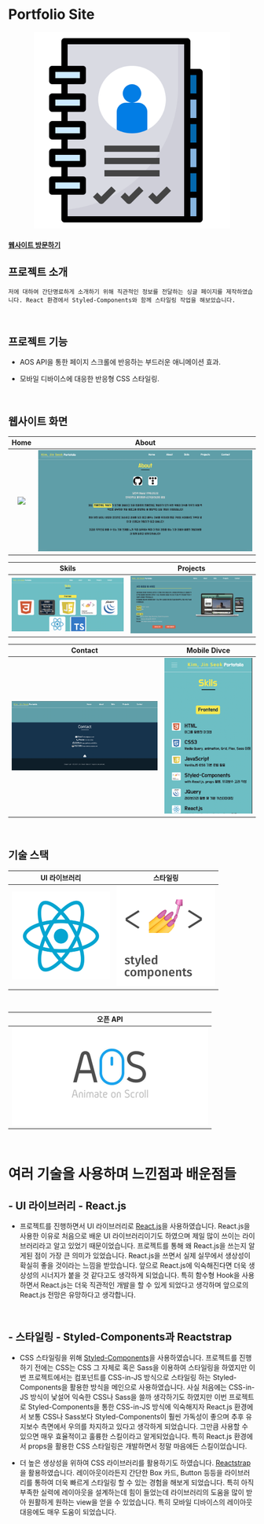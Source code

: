 # Portfolio Site

<p align="center">
  <img src="images/portfolio.png" width="400px">
</p>

#### [웹사이트 방문하기](https://k0502s.github.io/Kim-Jin-Seok-Portfolio)

## 프로젝트 소개

    저에 대하여 간단명료하게 소개하기 위해 직관적인 정보를 전달하는 싱글 페이지를 제작하였습니다. React 환경에서 Styled-Components와 함께 스타일링 작업을 해보았습니다.

<br>

## 프로젝트 기능

* AOS API을 통한 페이지 스크롤에 반응하는 부드러운 애니메이션 효과.

* 모바일 디바이스에 대응한 반응형 CSS 스타일링.

<br>

## 웹사이트 화면

|             Home           |           About           |
| :-------------------------: | :---------------------------: |
| <img src="images/home.png"> | <img src="images/about.png"> |

|            Skils            |            Projects          |
| :---------------------------: | :--------------------------: |
| <img src="images/skils.png"> | <img src="images/projects.png"> |

|             Contact             |          Mobile Divce         |
| :---------------------------: |  :---------------------------: |
| <img src="images/contact.png"> | <img src="images/mobile.png"> |



<br>

## 기술 스택

|               UI 라이브러리                |                      스타일링                      |
| :----------------------------------------: | :-----------------------------------------------: | 
| <img src="images/React.png" width="200px"> | <img src="images/SC.png" width="200px"> |

<br>

|                오픈 API                  |
|:----------------------------------------------------: |
| <img src="images/aos.png" height="200px"> |

<br>

# 여러 기술을 사용하며 느낀점과 배운점들


## - UI 라이브러리 - React.js

 * 프로젝트를 진행하면서 UI 라이브러리로 [React.js](https://github.com/facebook/react)을 사용하였습니다. React.js을 사용한 이유로 처음으로 배운 UI 라이브러리이기도 하였으며 제일 많이 쓰이는 라이브러리라고 알고 있었기 때문이었습니다. 프로젝트를 통해 왜 React.js을 쓰는지 알게된 점이 가장 큰 의미가 있었습니다. React.js을 쓰면서 실제 실무에서 생상성이 확실히 좋을 것이라는 느낌을 받았습니다. 앞으로 React.js에 익숙해진다면 더욱 생상성의 시너지가 붙을 것 같다고도 생각하게 되었습니다. 특히 함수형 Hook을 사용하면서 React.js는 더욱 직관적인 개발을 할 수 있게 되었다고 생각하며 앞으로의 React.js 전망은 유망하다고 생각합니다.


<br>

## - 스타일링 - Styled-Components과 Reactstrap

* CSS 스타일링을 위해 [Styled-Components](https://github.com/styled-components/styled-components)을 사용하였습니다. 프로젝트를 진행하기 전에는 CSS는 CSS 그 자체로 혹은 Sass을 이용하여 스타일링을 하였지만 이번 프로젝트에서는 컴포넌트를 CSS-in-JS 방식으로 스타일링 하는 Styled-Components을 활용한 방식을 메인으로 사용하였습니다. 사실 처음에는 CSS-in-JS 방식이 낯설어 익숙한 CSS나 Sass을 쓸까 생각하기도 하였지만 이번 프로젝트로 Styled-Components을 통한 CSS-in-JS 방식에 익숙해지자 React.js 환경에서 보통 CSS나 Sass보다 Styled-Components이 훨씬 가독성이 좋으며 추후 유지보수 측면에서 우의를 차지하고 있다고 생각하게 되었습니다. 그만큼 사용할 수 있으면 매우 효율적이고 훌륭한 스킬이라고 알게되었습니다. 특히 React.js 환경에서 props을 활용한 CSS 스타일링은 개발하면서 정말 마음에든 스킬이었습니다.

* 더 높은 생상성을 위하여 CSS 라이브러리를 활용하기도 하였습니다. [Reactstrap](https://reactstrap.github.io)을 활용하였습니다. 레이아웃이라든지 간단한 Box 카드, Button 등등을 라이브러리를 통하여 더욱 빠르게 스타일링 할 수 있는 경험을 해보게 되었습니다. 특히 아직 부족한 실력에 레이아웃을 설계하는데 힘이 들었는데 라이브러리의 도움을 많이 받아 원활하게 원하는 view을 얻을 수 있었습니다. 특히 모바일 디바이스의 레이아웃 대응에도 매우 도움이 되었습니다.

<br>